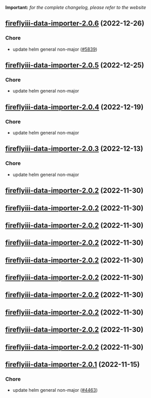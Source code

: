 **Important:**
*for the complete changelog, please refer to the website*




## [fireflyiii-data-importer-2.0.6](https://github.com/truecharts/charts/compare/fireflyiii-data-importer-2.0.5...fireflyiii-data-importer-2.0.6) (2022-12-26)

### Chore

- update helm general non-major ([#5839](https://github.com/truecharts/charts/issues/5839))
  
  


## [fireflyiii-data-importer-2.0.5](https://github.com/truecharts/charts/compare/fireflyiii-data-importer-2.0.4...fireflyiii-data-importer-2.0.5) (2022-12-25)

### Chore

- update helm general non-major
  
  


## [fireflyiii-data-importer-2.0.4](https://github.com/truecharts/charts/compare/fireflyiii-data-importer-2.0.3...fireflyiii-data-importer-2.0.4) (2022-12-19)

### Chore

- update helm general non-major
  
  


## [fireflyiii-data-importer-2.0.3](https://github.com/truecharts/charts/compare/fireflyiii-data-importer-2.0.2...fireflyiii-data-importer-2.0.3) (2022-12-13)

### Chore

- update helm general non-major
  
  


## [fireflyiii-data-importer-2.0.2](https://github.com/truecharts/charts/compare/fireflyiii-data-importer-2.0.1...fireflyiii-data-importer-2.0.2) (2022-11-30)




## [fireflyiii-data-importer-2.0.2](https://github.com/truecharts/charts/compare/fireflyiii-data-importer-2.0.1...fireflyiii-data-importer-2.0.2) (2022-11-30)




## [fireflyiii-data-importer-2.0.2](https://github.com/truecharts/charts/compare/fireflyiii-data-importer-2.0.1...fireflyiii-data-importer-2.0.2) (2022-11-30)




## [fireflyiii-data-importer-2.0.2](https://github.com/truecharts/charts/compare/fireflyiii-data-importer-2.0.1...fireflyiii-data-importer-2.0.2) (2022-11-30)




## [fireflyiii-data-importer-2.0.2](https://github.com/truecharts/charts/compare/fireflyiii-data-importer-2.0.1...fireflyiii-data-importer-2.0.2) (2022-11-30)




## [fireflyiii-data-importer-2.0.2](https://github.com/truecharts/charts/compare/fireflyiii-data-importer-2.0.1...fireflyiii-data-importer-2.0.2) (2022-11-30)




## [fireflyiii-data-importer-2.0.2](https://github.com/truecharts/charts/compare/fireflyiii-data-importer-2.0.1...fireflyiii-data-importer-2.0.2) (2022-11-30)




## [fireflyiii-data-importer-2.0.2](https://github.com/truecharts/charts/compare/fireflyiii-data-importer-2.0.1...fireflyiii-data-importer-2.0.2) (2022-11-30)




## [fireflyiii-data-importer-2.0.2](https://github.com/truecharts/charts/compare/fireflyiii-data-importer-2.0.1...fireflyiii-data-importer-2.0.2) (2022-11-30)




## [fireflyiii-data-importer-2.0.2](https://github.com/truecharts/charts/compare/fireflyiii-data-importer-2.0.1...fireflyiii-data-importer-2.0.2) (2022-11-30)




## [fireflyiii-data-importer-2.0.1](https://github.com/truecharts/charts/compare/fireflyiii-data-importer-2.0.0...fireflyiii-data-importer-2.0.1) (2022-11-15)

### Chore

- update helm general non-major ([#4463](https://github.com/truecharts/charts/issues/4463))
  
  
